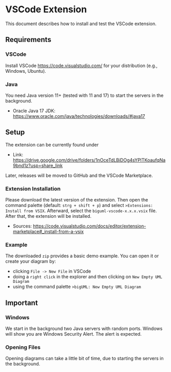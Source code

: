 # VSCode Extension

This document describes how to install and test the VSCode extension.

## Requirements

### VSCode

Install VSCode <https://code.visualstudio.com/> for your distribution (e.g., Windows, Ubuntu).

### Java

You need Java version 11+ (tested with 11 and 17) to start the servers in the background.

-   Oracle Java 17 JDK: <https://www.oracle.com/java/technologies/downloads/#java17>

## Setup

The extension can be currently found under

-   Link: <https://drive.google.com/drive/folders/1nOceTdLBiDOg4sYPlTKoaufqNa9bnd1z?usp=share_link>

Later, releases will be moved to GitHub and the VSCode Marketplace.

### Extension Installation

Please download the latest version of the extension. Then open the command palette (default: `strg + shift + p`) and select `>Extensions: Install from VSIX`. Afterward, select the `biguml-vscode-x.x.x.vsix` file. After that, the extension will be installed.

-   Sources: <https://code.visualstudio.com/docs/editor/extension-marketplace#_install-from-a-vsix>

### Example

The downloaded `zip` provides a basic demo example. You can open it or create your diagram by:

-   clicking `File -> New File` in VSCode
-   doing a `right click` in the explorer and then clicking on `New Empty UML Diagram`
-   using the command palette `>bigUML: New Empty UML Diagram`

## Important

### Windows

We start in the background two Java servers with random ports. Windows will show you are Windows Security Alert. The alert is expected.

### Opening Files

Opening diagrams can take a little bit of time, due to starting the servers in the background.
